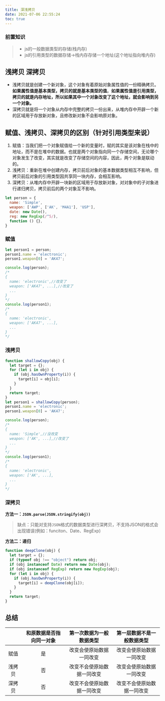 ```yaml
---
title: 深浅拷贝
date: 2021-07-06 22:55:24
toc: true
---
```


### 前置知识
>* js的一般数据类型的存储(栈内存)
>* js的引用类型的数据存储->栈内存存储一个地址(这个地址指向堆内存)

## 浅拷贝 深拷贝
- 浅拷贝就是创建一个新对象，这个对象有着原始对象属性值的一份精确拷贝。**如果属性值是基本类型，拷贝的就是基本类型的值**。**如果属性值是引用类型，拷贝的就是内存地址，所以如果其中一个对象改变了这个地址，就会影响到另一个对象。**
- 深拷贝就是将一个对象从内存中完整的拷贝一份出来，从堆内存中开辟一个新的区域用于存放新对象，且修改新对象不会影响原对象。

## 赋值、浅拷贝、深拷贝的区别（针对引用类型来说）
1. 赋值：当我们把一个对象赋值给一个新的变量时，赋的其实是该对象在栈中的地址，而不是在堆中的数据。也就是两个对象指向同一个存储空间，无论哪个对象发生了改变，其实就是改变了存储空间的内容，因此，两个对象是联动的。
2. 浅拷贝：重新在堆中创建内存，拷贝前后对象的基本数据类型相互不影响，但拷贝前后对象的引用类型因共享同一块内存，会相互影响。
3. 深拷贝：从堆内存中开辟一块新的区域用于存放新对象，对对象中的子对象进行递归拷贝，拷贝前后的两个对象互不影响。

```js
let person = {
  name: 'Simple',
  weapon: ['AWP', ['AK', 'M4A1'], 'USP'],
  date: new Date(),
  reg: new RegExp(/^5/),
  function () {},
}
```

### 赋值
```js
let person1 = person;
person1.name = 'electronic';
person1.weapon[0] = 'AK47';

console.log(person);
/*
{
  name: 'electronic',//改变了
  weapon: ['AK47', ...],//改变了
  ...
}
*/
console.log(person1);
/*
{
  name: 'electronic',
  weapon: ['AK47', ...],
  ...
}
*/
```

### 浅拷贝
```js
function shallowCopy(obj) {
  let target = {};
  for (let i in obj) {
    if (obj.hasOwnProperty(i)) {
      target[i] = obj[i];
    }
  }
  return target;
}
let person1 = shallowCopy(person);
person1.name = 'electronic';
person1.weapon[0] = 'AK47';

console.log(person);
/*
{
  name: 'Simple',//没改变
  weapon: ['AK', ...],//改变了
  ...
}
*/
console.log(person1);
/*
{
  name: 'electronic',
  weapon: ['AK', ...],
  ...
}
*/
```

### 深拷贝
**方法一：`JSON.parse(JSON.stringify(obj))`**
>缺点：只能对支持`JSON`格式的数据类型进行深拷贝，不支持JSON的格式会出现错误(例如：funciton、Date、RegExp)

**方法二：递归**
```js
function deepClone(obj) {
  let target = {};
  if (typeof obj !== "object") return obj;
  if (obj instanceof Date) return new Date(obj);
  if (obj instanceof RegExp) return new RegExp(obj);
  for (let i in obj) {
    if (obj.hasOwnProperty(i)) {
      target[i] = deepClone(obj[i]);
    }
  }
  return target;
}
```

## 总结
| | 和原数据是否指向同一对象 | 第一次数据为一般数据类型 | 第一层数据不是一般数据类型 |
|:------:|:-----:|:------:|:------:|
| 赋值 | 是 | 改变会使原始数据一同改变 | 改变会使原始数据一同改变 |
| 浅拷贝 | 否 | 改变不会使原始数据一同改变 | 改变会使原始数据一同改变 |
| 深拷贝 | 否 | 改变不会使原始数据一同改变 | 改变不会使原始数据一同改变 |
